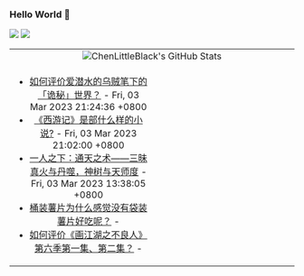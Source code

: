 ### Hello World 👋

[![](https://img.shields.io/badge/@ChenLittleBlack-1a6c81?style=flat&logo=java&logoColor=1a6c81&label=Java&colorA=ffffff)](https://www.java.com/)
[![](https://img.shields.io/badge/@ChenLittleBlack-41b883?style=flat&logo=vuedotjs&logoColor=41b883&label=Vue&colorA=ffffff)](https://cn.vuejs.org/)

<table>
<tr>
<td colspan="2" style="text-align: center;">
<img alt="ChenLittleBlack's GitHub Stats" src="https://github-readme-stats.vercel.app/api?username=ChenLittleBlack&show_icons=true&icon_color=CE1D2D&text_color=718096&bg_color=ffffff&hide_title=true" />
</td>
</tr>
<tr>
<td align="center" valign="middle">

<!-- START_SECTION:blog -->
* <a href='http://www.zhihu.com/question/586470151/answer/2920134949?utm_campaign=rss&utm_medium=rss&utm_source=rss&utm_content=title' target='_blank'>如何评价爱潜水的乌贼笔下的「诡秘」世界？</a> - Fri, 03 Mar 2023 21:24:36 +0800
* <a href='http://www.zhihu.com/question/584941331/answer/2920119555?utm_campaign=rss&utm_medium=rss&utm_source=rss&utm_content=title' target='_blank'>《西游记》是部什么样的小说?</a> - Fri, 03 Mar 2023 21:02:00 +0800
* <a href='http://zhuanlan.zhihu.com/p/607798406?utm_campaign=rss&utm_medium=rss&utm_source=rss&utm_content=title' target='_blank'>一人之下：通天之术——三昧真火与丹噬，神树与天师度</a> - Fri, 03 Mar 2023 13:38:05 +0800
* <a href='http://www.zhihu.com/question/34146931/answer/2917427473?utm_campaign=rss&utm_medium=rss&utm_source=rss&utm_content=title' target='_blank'>桶装薯片为什么感觉没有袋装薯片好吃呢？</a> - 
* <a href='http://www.zhihu.com/question/587069555/answer/2917922338?utm_campaign=rss&utm_medium=rss&utm_source=rss&utm_content=title' target='_blank'>如何评价《画江湖之不良人》第六季第一集、第二集？</a> - 
<!-- END_SECTION:blog -->

</td>
<td valign="middle" width="50%">

<!-- START_SECTION:douban -->

<!-- END_SECTION:douban -->

</td>
</tr>
</table>
